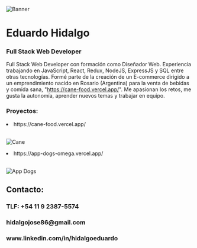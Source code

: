 ![Banner](https://firebasestorage.googleapis.com/v0/b/hidalgo-83f55.appspot.com/o/Banner.png?alt=media&token=adfde187-652b-40e7-9b6c-1de6fcf4a689)


<h1>Eduardo Hidalgo</h1>

<h3>Full Stack Web Developer</h3>

Full Stack Web Developer con formación como Diseñador Web. Experiencia trabajando en JavaScript, React, Redux, NodeJS, ExpressJS y SQL entre otras tecnologías. Formé parte de la creación de un E-commerce dirigido a un emprendimiento nacido en Rosario (Argentina) para la venta de bebidas y comida sana, "https://cane-food.vercel.app/". Me apasionan los retos, me gusta la autonomía, aprender nuevos temas y trabajar en equipo.

<h3>Proyectos:</h3>

<li>https://cane-food.vercel.app/</li></br>

![Cane](https://firebasestorage.googleapis.com/v0/b/hidalgo-83f55.appspot.com/o/cane.png?alt=media&token=b25baed6-a210-474b-abb3-d2b4cf0517b5)

<li>https://app-dogs-omega.vercel.app/</li></br>

![App Dogs](https://firebasestorage.googleapis.com/v0/b/hidalgo-83f55.appspot.com/o/App%20Dogs.png?alt=media&token=4725ab5f-a599-4cfa-9f45-2fb0dade738d)</br>


<h2>Contacto:</h2>
<h3>TLF: +54 11 9 2387-5574</h3>
<h3>hidalgojose86@gmail.com</h3>
<h3>www.linkedin.com/in/hidalgoeduardo</h3>
